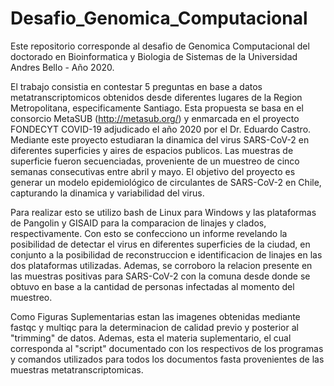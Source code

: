 # Desafio_Genomica_Computacional

Este repositorio corresponde al desafio de Genomica Computacional del doctorado en Bioinformatica y Biologia de Sistemas de la Universidad Andres Bello - Año 2020.

El trabajo consistia en contestar 5 preguntas en base a datos metatranscriptomicos obtenidos desde diferentes lugares de la Region Metropolitana, especificamente Santiago. Esta propuesta se basa en el consorcio MetaSUB (http://metasub.org/) y enmarcada en el proyecto FONDECYT COVID-19 adjudicado el año 2020 por el Dr. Eduardo Castro. Mediante este proyecto estudiaran la dinamica del virus SARS-CoV-2 en diferentes superficies y aires de espacios publicos. Las muestras de superficie fueron secuenciadas, proveniente de un muestreo de cinco semanas consecutivas entre abril y mayo. El objetivo del proyecto es generar un modelo epidemiológico de circulantes de SARS-CoV-2 en Chile, capturando la dinamica y variabilidad del virus. 

Para realizar esto se utilizo bash de Linux para Windows y las plataformas de Pangolin y GISAID para la comparacion de linajes y clados, respectivamente. Con esto se confecciono un informe revelando la posibilidad de detectar el virus en diferentes superficies de la ciudad, en conjunto a la posibilidad de reconstruccion e identificacion de linajes en las dos plataformas utilizadas. Ademas, se corroboro la relacion presente en las muestras positivas para SARS-CoV-2 con la comuna desde donde se obtuvo en base a la cantidad de personas infectadas al momento del muestreo.

Como Figuras Suplementarias estan las imagenes obtenidas mediante fastqc y multiqc para la determinacion de calidad previo y posterior al "trimming" de datos. Ademas, esta el materia suplementario, el cual corresponda al "script" documentado con los respectivos de los programas y comandos utilizados para todos los documentos fasta provenientes de las muestras metatranscriptomicas. 
